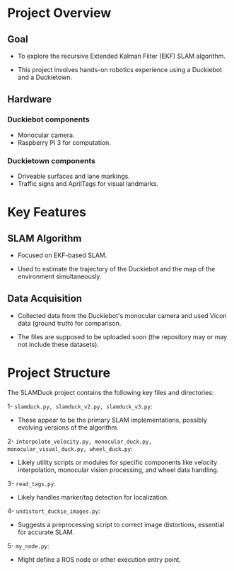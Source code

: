 # Project Overview
## Goal

- To explore the recursive Extended Kalman Filter (EKF) SLAM algorithm.

- This project involves hands-on robotics experience using a Duckiebot and a Duckietown.

## Hardware
### Duckiebot components

- Monocular camera.
- Raspberry Pi 3 for computation.

### Duckietown components

- Driveable surfaces and lane markings.
- Traffic signs and AprilTags for visual landmarks.

# Key Features

## SLAM Algorithm

- Focused on EKF-based SLAM.

- Used to estimate the trajectory of the Duckiebot and the map of the environment simultaneously.

## Data Acquisition

- Collected data from the Duckiebot's monocular camera and used Vicon data (ground truth) for comparison.

- The files are supposed to be uploaded soon (the repository may or may not include these datasets).


# Project Structure

The SLAMDuck project contains the following key files and directories:

1- ```slamduck.py, slamduck_v2.py, slamduck_v3.py```: 

- These appear to be the primary SLAM implementations, possibly evolving versions of the algorithm.


2- ```interpolate_velocity.py, monocular_duck.py, monocular_visual_duck.py, wheel_duck.py```: 

- Likely utility scripts or modules for specific components like velocity interpolation, monocular vision processing, and wheel data handling.

3- ```read_tags.py```: 

- Likely handles marker/tag detection for localization.

4- ```undistort_duckie_images.py```: 

- Suggests a preprocessing script to correct image distortions, essential for accurate SLAM.

5- ```my_node.py```: 

- Might define a ROS node or other execution entry point.
